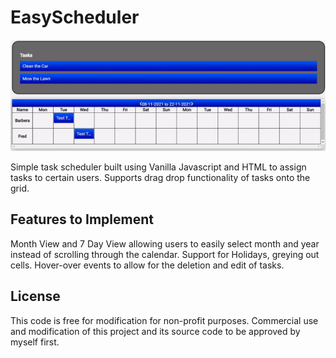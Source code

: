 # EasyScheduler

![EasyScheduler - An easy scheduling tool](./example.gif)

Simple task scheduler built using Vanilla Javascript and HTML to assign tasks to certain users. Supports drag drop functionality of tasks onto the grid. 
## Features to Implement
Month View and 7 Day View allowing users to easily select month and year instead of scrolling through the calendar.
Support for Holidays, greying out cells.
Hover-over events to allow for the deletion and edit of tasks.
## License
This code is free for modification for non-profit purposes. Commercial use and modification of this project and its source code to be approved by myself first.
